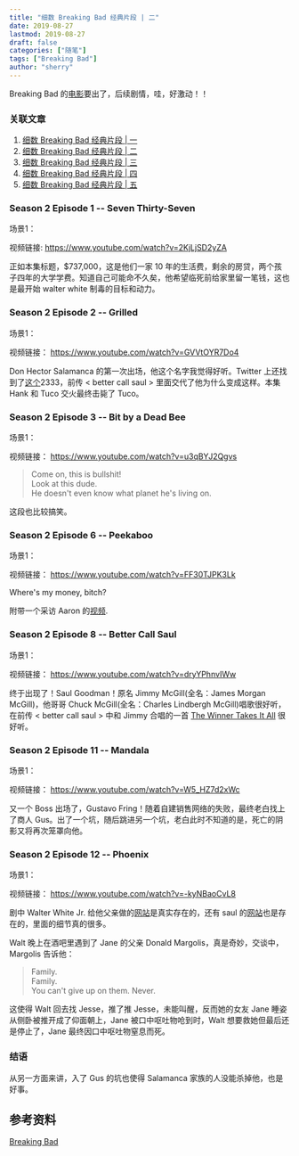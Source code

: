 ```yaml
---
title: "细数 Breaking Bad 经典片段 | 二" 
date: 2019-08-27
lastmod: 2019-08-27
draft: false
categories: ["随笔"]
tags: ["Breaking Bad"]
author: "sherry"
---
```

Breaking Bad 的[电影](https://twitter.com/BreakingBad/status/1165405442039676928)要出了，后续剧情，哇，好激动！！

### 关联文章

1. [细数 Breaking Bad 经典片段 | 一](https://ireflux.github.io/snow/post/the-classic-scene-of-breaking-bad-1)
2. [细数 Breaking Bad 经典片段 | 二](https://ireflux.github.io/snow/post/the-classic-scene-of-breaking-bad-2)
3. [细数 Breaking Bad 经典片段 | 三](https://ireflux.github.io/snow/post/the-classic-scene-of-breaking-bad-3)
4. [细数 Breaking Bad 经典片段 | 四](https://ireflux.github.io/snow/post/the-classic-scene-of-breaking-bad-4)
5. [细数 Breaking Bad 经典片段 | 五](https://ireflux.github.io/snow/post/the-classic-scene-of-breaking-bad-5)

<!--more-->

### Season 2 Episode 1 -- Seven Thirty-Seven

场景1：

视频链接: https://www.youtube.com/watch?v=2KjLjSD2yZA

正如本集标题，$737,000，这是他们一家 10 年的生活费，剩余的房贷，两个孩子四年的大学学费。知道自己可能命不久矣，他希望临死前给家里留一笔钱，这也是最开始 walter white 制毒的目标和动力。

### Season 2 Episode 2 -- Grilled

场景1：

视频链接： https://www.youtube.com/watch?v=GVVtOYR7Do4

Don Hector Salamanca 的第一次出场，他这个名字我觉得好听。Twitter 上还找到了[这个](https://twitter.com/h_salamanca?lang=en)2333，前传 < better call saul > 里面交代了他为什么变成这样。本集 Hank 和 Tuco 交火最终击毙了 Tuco。

### Season 2 Episode 3 -- Bit by a Dead Bee

场景1：

视频链接： https://www.youtube.com/watch?v=u3qBYJ2Qgvs

> Come on, this is bullshit!  
> Look at this dude.  
> He doesn't even know what planet he's living on.

这段也比较搞笑。

### Season 2 Episode 6 -- Peekaboo

场景1：

视频链接： https://www.youtube.com/watch?v=FF30TJPK3Lk

Where's my money, bitch?

附带一个采访 Aaron 的[视频](https://www.youtube.com/watch?v=UlmviSx09HA).

### Season 2 Episode 8 -- Better Call Saul

场景1：

视频链接： https://www.youtube.com/watch?v=dryYPhnvIWw

终于出现了！Saul Goodman！原名 Jimmy McGill(全名：James Morgan McGill)，他哥哥 Chuck McGill(全名：Charles Lindbergh McGill)唱歌很好听，在前传 < better call saul > 中和 Jimmy 合唱的一首 [The Winner Takes It All](https://www.youtube.com/watch?v=qll7hCYFNjs) 很好听。

### Season 2 Episode 11 -- Mandala

场景1：

视频链接： https://www.youtube.com/watch?v=W5_HZ7d2xWc

又一个 Boss 出场了，Gustavo Fring！随着自建销售网络的失败，最终老白找上了商人 Gus。出了一个坑，随后跳进另一个坑，老白此时不知道的是，死亡的阴影又将再次笼罩向他。

### Season 2 Episode 12 -- Phoenix

场景1：

视频链接： https://www.youtube.com/watch?v=-kyNBaoCvL8

剧中 Walter White Jr. 给他父亲做的[网站](http://www.savewalterwhite.com/)是真实存在的，还有 saul 的[网站](https://www.amc.com/shows/better-call-saul/saul-goodman-esq/)也是存在的，里面的细节真的很多。

Walt 晚上在酒吧里遇到了 Jane 的父亲 Donald Margolis，真是奇妙，交谈中，Margolis 告诉他：

> Family.  
> Family.  
> You can't give up on them. Never.

这使得 Walt 回去找 Jesse，推了推 Jesse，未能叫醒，反而她的女友 Jane 睡姿从侧卧被推开成了仰面朝上，Jane 被口中呕吐物呛到时，Walt 想要救她但最后还是停止了，Jane 最终因口中呕吐物窒息而死。

### 结语

从另一方面来讲，入了 Gus 的坑也使得 Salamanca 家族的人没能杀掉他，也是好事。

## 参考资料

[Breaking Bad](https://en.wikipedia.org/wiki/Breaking_Bad)
